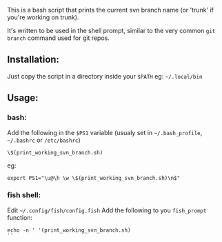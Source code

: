 This is a bash script that prints the current svn branch name (or 'trunk' if you're working on trunk).

It's written to be used in the shell prompt, similar to the very common `git branch` command used for git repos.

## Installation:
Just copy the script in a directory inside your `$PATH` eg: `~/.local/bin`

## Usage:

### bash:
Add the following in the `$PS1` variable (usualy set in `~/.bash_profile`, `~/.bashrc` or `/etc/bashrc`)
```
\$(print_working_svn_branch.sh)
```
eg:
```
export PS1="\u@\h \w \$(print_working_svn_branch.sh)\n$"
```

### fish shell:
Edit `~/.config/fish/config.fish`
Add the following to you `fish_prompt` function:
```
echo -n ' '(print_working_svn_branch.sh)
``
